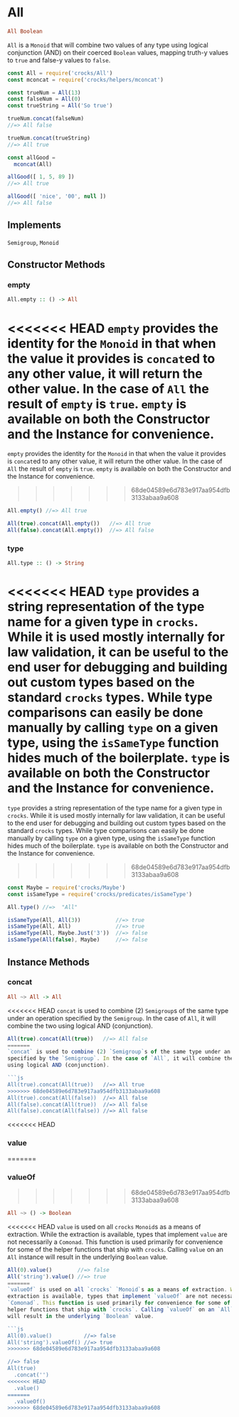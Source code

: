  # All
```haskell
All Boolean
```
`All` is a `Monoid` that will combine two values of any type using logical
conjunction (AND) on their coerced `Boolean` values, mapping truth-y values to
`true` and false-y values to `false`.

```js
const All = require('crocks/All')
const mconcat = require('crocks/helpers/mconcat')

const trueNum = All(13)
const falseNum = All(0)
const trueString = All('So true')

trueNum.concat(falseNum)
//=> All false

trueNum.concat(trueString)
//=> All true

const allGood =
  mconcat(All)

allGood([ 1, 5, 89 ])
//=> All true

allGood([ 'nice', '00', null ])
//=> All false
```

## Implements
`Semigroup`, `Monoid`

## Constructor Methods

### empty
```haskell
All.empty :: () -> All
```

<<<<<<< HEAD
`empty` provides the identity for the `Monoid` in that when the value it provides is `concat`ed to any other value, it will return the other value. In the case of `All` the result of `empty` is `true`. `empty` is available on both the Constructor and the Instance for convenience.
=======
`empty` provides the identity for the `Monoid` in that when the value it
provides is `concat`ed to any other value, it will return the other value. In
the case of `All` the result of `empty` is `true`. `empty` is available on both
the Constructor and the Instance for convenience.

>>>>>>> 68de04589e6d783e917aa954dfb3133abaa9a608
```js
All.empty() //=> All true

All(true).concat(All.empty())   //=> All true
All(false).concat(All.empty())  //=> All false
```


### type
```haskell
All.type :: () -> String
```

<<<<<<< HEAD
`type` provides a string representation of the type name for a given type in `crocks`. While it is used mostly internally for law validation, it can be useful to the end user for debugging and building out custom types based on the standard `crocks` types. While type comparisons can easily be done manually by calling `type` on a given type, using the `isSameType` function hides much of the boilerplate. `type` is available on both the Constructor and the Instance for convenience.
=======
`type` provides a string representation of the type name for a given type in
`crocks`. While it is used mostly internally for law validation, it can be
useful to the end user for debugging and building out custom types based on the
standard `crocks` types. While type comparisons can easily be done manually by
calling `type` on a given type, using the `isSameType` function hides much of
the boilerplate. `type` is available on both the Constructor and the Instance
for convenience.
>>>>>>> 68de04589e6d783e917aa954dfb3133abaa9a608

```js
const Maybe = require('crocks/Maybe')
const isSameType = require('crocks/predicates/isSameType')

All.type() //=>  "All"

isSameType(All, All(3))           //=> true
isSameType(All, All)              //=> true
isSameType(All, Maybe.Just('3'))  //=> false
isSameType(All(false), Maybe)     //=> false
```

## Instance Methods

### concat
```haskell
All ~> All -> All
```

<<<<<<< HEAD
`concat` is used to combine (2) `Semigroup`s of the same type under an operation specified by the `Semigroup`. In the case of `All`, it will combine the two using logical AND (conjunction).

```js
All(true).concat(All(true))   //=> All false
=======
`concat` is used to combine (2) `Semigroup`s of the same type under an operation
specified by the `Semigroup`. In the case of `All`, it will combine the two
using logical AND (conjunction).

```js
All(true).concat(All(true))   //=> All true
>>>>>>> 68de04589e6d783e917aa954dfb3133abaa9a608
All(true).concat(All(false))  //=> All false
All(false).concat(All(true))  //=> All false
All(false).concat(All(false)) //=> All false
```

<<<<<<< HEAD
### value
=======
### valueOf
>>>>>>> 68de04589e6d783e917aa954dfb3133abaa9a608
```haskell
All ~> () -> Boolean
```

<<<<<<< HEAD
`value` is used on all `crocks` `Monoid`s as a means of extraction. While the extraction is available, types that implement `value` are not necessarily a `Comonad`. This function is used primarily for convenience for some of the helper functions that ship with `crocks`. Calling `value` on an `All` instance will result in the underlying `Boolean` value.

```js
All(0).value()        //=> false
All('string').value() //=> true
=======
`valueOf` is used on all `crocks` `Monoid`s as a means of extraction. While the
extraction is available, types that implement `valueOf` are not necessarily a
`Comonad`. This function is used primarily for convenience for some of the
helper functions that ship with `crocks`. Calling `valueOf` on an `All` instance
will result in the underlying `Boolean` value.

```js
All(0).value()          //=> false
All('string').valueOf() //=> true
>>>>>>> 68de04589e6d783e917aa954dfb3133abaa9a608

//=> false
All(true)
  .concat('')
<<<<<<< HEAD
  .value()
=======
  .valueOf()
>>>>>>> 68de04589e6d783e917aa954dfb3133abaa9a608
```
